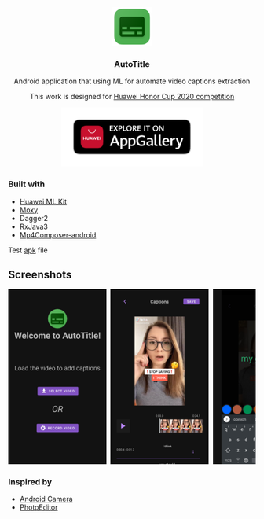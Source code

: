 <p align="center">
  <a href="">
    <img src="images/appgallery.png" 
    alt="AutoTitle" width="80" height="80">
  </a>
    <h3 align="center">AutoTitle</h3>
  <p align="center">
    Android application that using ML for automate video captions extraction
  </p>
</p>

<p align="center">
This work is designed for <a href="https://honorcup.ru/">Huawei Honor Cup 2020 competition</a>
</p>

<p align="center">
  <a href="https://appgallery.huawei.com/#/app/C103156905">
    <img src="images/applink.png" width="288" heigth="100"/>
  </a>
</p>

### Built with
- [Huawei ML Kit](https://developer.huawei.com/consumer/en/hms/huawei-mlkit/)
- [Moxy](https://github.com/moxy-community/Moxy)
- Dagger2
- [RxJava3](https://github.com/ReactiveX/RxJava)
- [Mp4Composer-android](https://github.com/MasayukiSuda/Mp4Composer-android)


Test [apk](app/release/app-release.apk) file

## Screenshots

<pre>
<img src="images/1-h.png" width="200" /> <img src="images/2-h.png" width="200" /> <img src="images/3-h.png" width="200" /> <img src="images/4-h.png" width="200" />
</pre>


### Inspired by
* [Android Camera](https://github.com/aserbao/AndroidCamera)
* [PhotoEditor](https://github.com/burhanrashid52/PhotoEditor)
